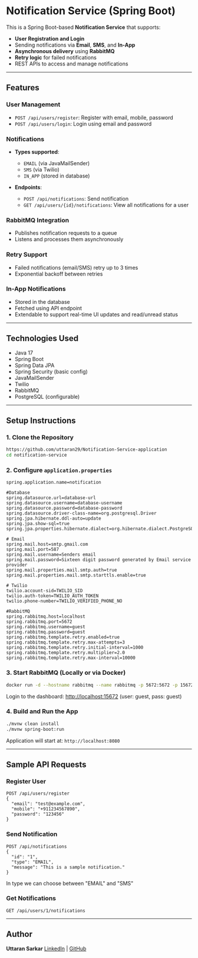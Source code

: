 # Notification Service (Spring Boot)

This is a Spring Boot-based **Notification Service** that supports:

* **User Registration and Login**
* Sending notifications via **Email**, **SMS**, and **In-App**
* **Asynchronous delivery** using **RabbitMQ**
* **Retry logic** for failed notifications
* REST APIs to access and manage notifications

---

## Features

### User Management

* `POST /api/users/register`: Register with email, mobile, password
* `POST /api/users/login`: Login using email and password

### Notifications

* **Types supported**:

  * `EMAIL` (via JavaMailSender)
  * `SMS` (via Twilio)
  * `IN_APP` (stored in database)

* **Endpoints**:

  * `POST /api/notifications`: Send notification
  * `GET /api/users/{id}/notifications`: View all notifications for a user

### RabbitMQ Integration

* Publishes notification requests to a queue
* Listens and processes them asynchronously

### Retry Support

* Failed notifications (email/SMS) retry up to 3 times
* Exponential backoff between retries

### In-App Notifications

* Stored in the database
* Fetched using API endpoint
* Extendable to support real-time UI updates and read/unread status

---

## Technologies Used

* Java 17
* Spring Boot
* Spring Data JPA
* Spring Security (basic config)
* JavaMailSender
* Twilio
* RabbitMQ
* PostgreSQL (configurable)

---

##  Setup Instructions

### 1. Clone the Repository

```bash
https://github.com/uttaran29/Notification-Service-application
cd notification-service
```

### 2. Configure `application.properties`

```properties
spring.application.name=notification

#Database
spring.datasource.url=database-url
spring.datasource.username=database-username
spring.datasource.password=database-password
spring.datasource.driver-class-name=org.postgresql.Driver
spring.jpa.hibernate.ddl-auto=update
spring.jpa.show-sql=true
spring.jpa.properties.hibernate.dialect=org.hibernate.dialect.PostgreSQLDialect

# Email
spring.mail.host=smtp.gmail.com
spring.mail.port=587
spring.mail.username=Senders email
spring.mail.password=Sixteen digit password generated by Email service provider
spring.mail.properties.mail.smtp.auth=true
spring.mail.properties.mail.smtp.starttls.enable=true

# Twilio
twilio.account-sid=TWILIO_SID
twilio.auth-token=TWILIO_AUTH_TOKEN
twilio.phone-number=TWILIO_VERIFIED_PHONE_NO

#RabbitMQ
spring.rabbitmq.host=localhost
spring.rabbitmq.port=5672
spring.rabbitmq.username=guest
spring.rabbitmq.password=guest
spring.rabbitmq.template.retry.enabled=true
spring.rabbitmq.template.retry.max-attempts=3
spring.rabbitmq.template.retry.initial-interval=1000
spring.rabbitmq.template.retry.multiplier=2.0
spring.rabbitmq.template.retry.max-interval=10000

```

### 3. Start RabbitMQ (Locally or via Docker)

```bash
docker run -d --hostname rabbitmq --name rabbitmq -p 5672:5672 -p 15672:15672 rabbitmq:3-management
```

Login to the dashboard: [http://localhost:15672](http://localhost:15672) (user: guest, pass: guest)

### 4. Build and Run the App

```bash
./mvnw clean install
./mvnw spring-boot:run
```

Application will start at: `http://localhost:8080`

---

## Sample API Requests

### Register User

```http
POST /api/users/register
{
  "email": "test@example.com",
  "mobile": "+911234567890",
  "password": "123456"
}
```

### Send Notification

```http
POST /api/notifications
{
  "id": "1",
  "type": "EMAIL",
  "message": "This is a sample notification."
}
```
In type we can choose between "EMAIL" and "SMS"

### Get Notifications

```http
GET /api/users/1/notifications
```
---

## Author

**Uttaran Sarkar**
[LinkedIn](https://linkedin.com/in/uttaran-sarkar) | [GitHub](https://github.com/uttaran29)
